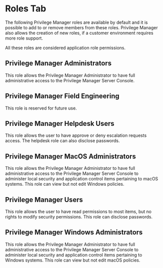 [title]: # (- Roles Tab)
[tags]: # (admin,configuration)
[priority]: # (2107)
# Roles Tab

The following Privilege Manager roles are available by default and it is possible to add to or remove members from these roles. Privilege Manager also allows the creation of new roles, if a customer environment requires more role support.

All these roles are considered application role permissions.

## Privilege Manager Administrators

This role allows the Privilege Manager Administrator to have full administrative access to the Privilege Manager Server Console.

## Privilege Manager Field Engineering

This role is reserved for future use.

## Privilege Manager Helpdesk Users

This role allows the user to have approve or deny escalation requests access. The helpdesk role can also disclose passwords.

## Privilege Manager MacOS Administrators

This role allows the Privilege Manager Administrator to have full administrative access to the Privilege Manager Server Console to administer local security and application control items pertaining to macOS systems. This role can view but not edit Windows policies.

## Privilege Manager Users

This role allows the user to have read permissions to most items, but no rights to modify security permissions. This role can disclose passwords.

## Privilege Manager Windows Administrators

This role allows the Privilege Manager Administrator to have full administrative access to the Privilege Manager Server Console to administer local security and application control items pertaining to Windows systems. This role can view but not edit macOS policies.
